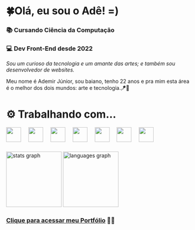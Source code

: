 # 🍀Olá, eu sou o Adê! =)

### 📚 Cursando Ciência da Computação

### 💻 Dev Front-End desde 2022

_Sou um curioso da tecnologia e um amante das artes; e também sou desenvolvedor de websites._

Meu nome é Ademir Júnior, sou baiano, tenho 22 anos e pra mim esta área é o melhor dos dois mundos: arte e tecnologia.🪁🦾

# ⚙️ Trabalhando com...

<div align="left">
  <img src="https://cdn.jsdelivr.net/gh/devicons/devicon@latest/icons/javascript/javascript-original.svg" height="40" />
  <img width="12" />
  <img src="https://cdn.jsdelivr.net/gh/devicons/devicon/icons/typescript/typescript-original.svg" height="40" />
  <img width="12" />
  <img src="https://cdn.jsdelivr.net/gh/devicons/devicon@latest/icons/react/react-original.svg" height="40" />
  <img width="12" />
  <img src="https://cdn.jsdelivr.net/gh/devicons/devicon@latest/icons/tailwindcss/tailwindcss-original.svg" height="40" />
  <img width="12" />
  <img src="https://cdn.jsdelivr.net/gh/devicons/devicon@latest/icons/figma/figma-original.svg" height="40" />
  <img width="12" />
  <img src="https://cdn.jsdelivr.net/gh/devicons/devicon@latest/icons/nodejs/nodejs-original.svg" height="40" />
  <img width="12" />
  <img src="https://cdn.jsdelivr.net/gh/devicons/devicon@latest/icons/mysql/mysql-original.svg" height="40" />

</div>

###

<div align="left">
  <img src="https://github-readme-stats.vercel.app/api?username=adejuniorr&hide_title=false&hide_rank=false&show_icons=true&include_all_commits=true&count_private=true&disable_animations=false&theme=github_dark&locale=en&hide_border=false" height="150" alt="stats graph"  />
  <img src="https://github-readme-stats.vercel.app/api/top-langs?username=adejuniorr&locale=en&hide_title=false&layout=compact&card_width=320&langs_count=5&theme=github_dark&hide_border=false&hide=vhdl,java,handlebars,stata" height="150" alt="languages graph"  />
</div>

###

### <a href="https://dev-ade.vercel.app/">Clique para acessar meu Portfólio</a> 👨‍💻
